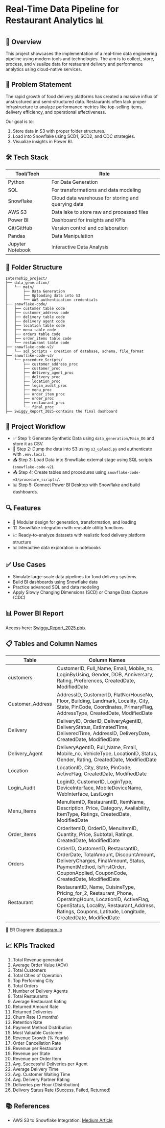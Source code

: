# Real-Time Data Pipeline for Restaurant Analytics 📊

## 📌 Overview
This project showcases the implementation of a real-time data engineering pipeline using modern tools and technologies. The aim is to collect, store, process, and visualize data for restaurant delivery and performance analytics using cloud-native services.

## 🚀 Problem Statement
The rapid growth of food delivery platforms has created a massive influx of unstructured and semi-structured data. Restaurants often lack proper infrastructure to analyze performance metrics like top-selling items, delivery efficiency, and operational effectiveness.

Our goal is to:

1. Store data in S3 with proper folder structures.
2. Load into Snowflake using SCD1, SCD2, and CDC strategies.
3. Visualize insights in Power BI.

## 🛠️ Tech Stack

| Tool/Tech        | Role                                                        |
|------------------|-------------------------------------------------------------|
| Python           | For Data Generation                                         |
| SQL              | For transformations and data modeling                       |
| Snowflake        | Cloud data warehouse for storing and querying data          |
| AWS S3           | Data lake to store raw and processed files                  |
| Power BI         | Dashboard for insights and KPIs                             |
| Git/GitHub       | Version control and collaboration                           |
| Pandas           | Data Manipulation                                           |
| Jupyter Notebook | Interactive Data Analysis                                   |

## 📁 Folder Structure

```
Internship_project/
├── data_generation/
│   └── main/
│       ├── Data Generation
│       ├── Uploading data into S3
│       └── AWS authentication credentials
├── snowflake-code/
│   ├── customer table code
│   ├── customer_address code
│   ├── delivery table code
│   ├── delivery agent code
│   ├── location table code
│   ├── menu table code
│   ├── orders table code
│   ├── order_items table code
│   └── restaurant table code
├── snowflake-code-v2/
│   └── sql_Scripts - creation of database, schema, file_format
├── snowflake-code-v3/
│   └── procedure_Scripts/
│       ├── customer_address_proc
│       ├── customer_proc
│       ├── delivery_agent_proc
│       ├── delivery_proc
│       ├── location_proc
│       ├── login_audit_proc
│       ├── menu_proc
│       ├── order_item_proc
│       ├── order_proc
│       ├── restaurant_proc
│       └── final_proc
├── Swiggy_Report_2025-contains the final dashboard
```

## 🔄 Project Workflow

- ✅ Step 1: Generate Synthetic Data using `data_generation/Main_DG` and store it as CSV.
- 🧹 Step 2: Dump the data into S3 using `s3_upload.py` and authenticate with `.env.local`.
- 📤 Step 3: Load Data into Snowflake external stage using SQL scripts (`snowflake-code-v2`).
- 📤 Step 4: Create tables and procedures using `snowflake-code-v3/procedure_scripts/`.
- 📊 Step 5: Connect Power BI Desktop with Snowflake and build dashboards.

## 🔍 Features

- 🔧 Modular design for generation, transformation, and loading
- 🏗 Snowflake integration with reusable utility functions
- 📈 Ready-to-analyze datasets with realistic food delivery platform structure
- 📊 Interactive data exploration in notebooks

## ✅ Use Cases

- Simulate large-scale data pipelines for food delivery systems
- Build BI dashboards using Snowflake data
- Practice advanced SQL and data modeling
- Apply Slowly Changing Dimensions (SCD) or Change Data Capture (CDC)

## 📊 Power BI Report

Access here: [Swiggy_Report_2025.pbix](https://github.com/Falsi3007/Internship_project/blob/main/Swiggy_Report_2025.pbix)

## 📋 Tables and Column Names 

| Table           | Column Names |
|----------------|--------------|
| customers       | CustomerID, Full_Name, Email, Mobile_no, LoginByUsing, Gender, DOB, Anniversary, Rating, Preferences, CreatedDate, ModifiedDate |
| Customer_Address| AddressID, CustomerID, FlatNo/HouseNo, Floor, Building, Landmark, Locality, City, State, PinCode, Coordinates, PrimaryFlag, AddressType, CreatedDate, ModifiedDate |
| Delivery        | DeliveryID, OrderID, DeliveryAgentID, DeliveryStatus, EstimatedTime, DeliveredTime, AddressID, DeliveryDate, CreatedDate, ModifiedDate |
| Delivery_Agent  | DeliveryAgentID, Full_Name, Email, Mobile_no, VehicleType, LocationID, Status, Gender, Rating, CreatedDate, ModifiedDate |
| Location        | LocationID, City, State, PinCode, ActiveFlag, CreatedDate, ModifiedDate |
| Login_Audit     | LoginID, CustomerID, LoginType, DeviceInterface, MobileDeviceName, WebInterface, LastLogin |
| Menu_Items      | MenuItemID, RestaurantID, ItemName, Description, Price, Category, Availability, ItemType, Ratings, CreatedDate, ModifiedDate |
| Order_items     | OrderItemID, OrderID, MenuItemID, Quantity, Price, Subtotal, Ratings, CreatedDate, ModifiedDate |
| Orders          | OrderID, CustomerID, RestaurantID, OrderDate, TotalAmount, DiscountAmount, DeliveryCharges, FinalAmount, Status, PaymentMethod, IsFirstOrder, CouponApplied, CouponCode, CreatedDate, ModifiedDate |
| Restaurant      | RestaurantID, Name, CuisineType, Pricing_for_2, Restaurant_Phone, OperatingHours, LocationID, ActiveFlag, OpenStatus, Locality, Restaurant_Address, Ratings, Coupons, Latitude, Longitude, CreatedDate, ModifiedDate |

🔗 ER Diagram: [dbdiagram.io](https://dbdiagram.io/d/internship_project-67acceb1263d6cf9a0ef3a03)

## 📈 KPIs Tracked

1. Total Revenue generated
2. Average Order Value (AOV)
3. Total Customers
4. Total Cities of Operation
5. Top Performing City
6. Total Orders
7. Number of Delivery Agents
8. Total Restaurants
9. Average Restaurant Rating
10. Returned Amount Rate
11. Returned Deliveries
12. Churn Rate (3 months)
13. Retention Rate
14. Payment Method Distribution
15. Most Valuable Customer
16. Revenue Growth (% Yearly)
17. Order Cancellation Rate
18. Revenue per Restaurant
19. Revenue per State
20. Revenue per Order Item
21. Avg. Successful Deliveries per Agent
22. Average Delivery Time
23. Avg. Customer Waiting Time
24. Avg. Delivery Partner Rating
25. Deliveries per Hour (Distribution)
26. Delivery Status Rate (Success, Failed, Returned)

## 📚 References

- AWS S3 to Snowflake Integration: [Medium Article](https://snowflakewiki.medium.com/connecting-snowflake-to-aws-ef7b6de1d6aa)
